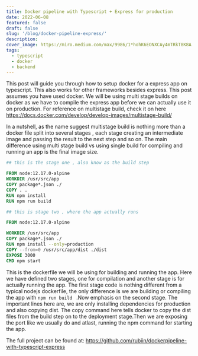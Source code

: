 ```yaml
---
title: Docker pipeline with Typescript + Express for production
date: 2022-06-08
featured: false
draft: false
slug: '/blog/docker-pipeline-express/'
description:
cover_image: https://miro.medium.com/max/9986/1*hohK6EONXCAy4mTRkT8K8A.png
tags:
  - typescript
  - docker
  - backend
---
```

This post will guide you through how to setup docker for a express app on typescript. This also works for other frameworks besides express.
This post assumes you have used docker.
We will be using multi stage builds on docker as we have to
compile the express app before we can actually use it on production. For reference on multistage build, check it on here
https://docs.docker.com/develop/develop-images/multistage-build/

In a nutshell, as the name suggest multistage build is nothing more than a docker file split into several stages , each stage creating an intermediate image and passing the result to the next step and so on. The main difference using multi stage build vs using single build for compiling and running an app is the final image size.


```dockerfile
## this is the stage one , also know as the build step

FROM node:12.17.0-alpine
WORKDIR /usr/src/app
COPY package*.json ./
COPY . .
RUN npm install
RUN npm run build

## this is stage two , where the app actually runs

FROM node:12.17.0-alpine

WORKDIR /usr/src/app
COPY package*.json ./
RUN npm install --only=production
COPY --from=0 /usr/src/app/dist ./dist
EXPOSE 3000
CMD npm start

```
This is the dockerfile we will be using for building and running the app. Here we have defined two stages, one for compilation and another stage is for actually running the app.
The first stage code is nothing different from a typical nodejs dockerfile, the only difference is we are building or compiling the app with `npm run build ` .Now emphasis on the second stage.
The important lines here are, we are only installing dependencies for production and also copying dist. The copy command here tells docker to copy the dist files from the build step on to the deployment stage.Then we are exposing the port like we usually do and atlast, running the npm command for starting the app.

The full project can be found at:
https://github.com/rubiin/dockerpipeline-with-typescript-express







